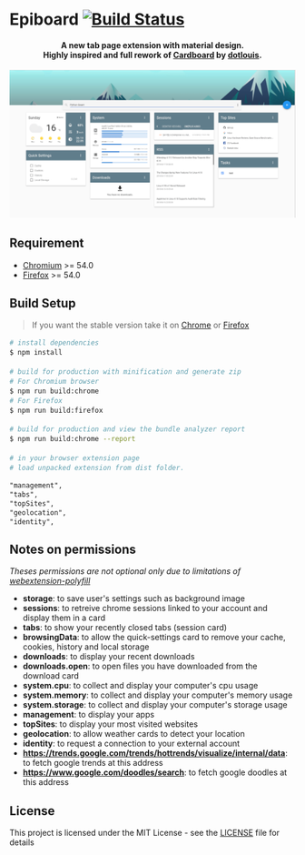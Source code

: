 # Epiboard [![Build Status](https://travis-ci.org/Alexays/Epiboard.svg?branch=master)](https://travis-ci.org/Alexays/Epiboard)

<h4 align="center">
  A new tab page extension with material design.<br />
  Highly inspired and full rework of <a href="https://github.com/dotlouis/cardboard">Cardboard</a> by <a href="https://github.com/dotlouis">dotlouis</a>.
</h4>

<p align="center">
  <img src="https://raw.githubusercontent.com/alexays/epiboard/master/screenshot.png" alt="Epibaord"/>
</p>

## Requirement

- [Chromium](https://www.google.com/chrome/) >= 54.0<br />
- [Firefox](https://www.mozilla.org/firefox/) >= 54.0

## Build Setup

> If you want the stable version take it on [Chrome](https://chrome.google.com/webstore/detail/epiboard/eblmkpheecdcbflbhbadgfciakhlhdnm) or [Firefox](https://addons.mozilla.org/fr/firefox/addon/epiboard/)

``` bash
# install dependencies
$ npm install

# build for production with minification and generate zip
# For Chromium browser
$ npm run build:chrome
# For Firefox
$ npm run build:firefox

# build for production and view the bundle analyzer report
$ npm run build:chrome --report

# in your browser extension page
# load unpacked extension from dist folder.
```

    "management",
    "tabs",
    "topSites",
    "geolocation",
    "identity",

## Notes on permissions

*Theses permissions are not optional only due to limitations of [webextension-polyfill](https://github.com/mozilla/webextension-polyfill)*

- **storage**: to save user's settings such as background image
- **sessions**: to retreive chrome sessions linked to your account and display them in a card
- **tabs**: to show your recently closed tabs (session card)
- **browsingData**: to allow the quick-settings card to remove your cache, cookies, history and local storage
- **downloads**: to display your recent downloads
- **downloads.open**: to open files you have downloaded from the download card
- **system.cpu**: to collect and display your computer's cpu usage
- **system.memory**: to collect and display your computer's memory usage
- **system.storage**: to collect and display your computer's storage usage
- **management**: to display your apps
- **topSites**: to display your most visited websites
- **geolocation**: to allow weather cards to detect your location
- **identity**: to request a connection to your external account
- **https://trends.google.com/trends/hottrends/visualize/internal/data**: to fetch google trends at this address
- **https://www.google.com/doodles/search**: to fetch google doodles at this address

## License

This project is licensed under the MIT License - see the [LICENSE](LICENSE) file for details
